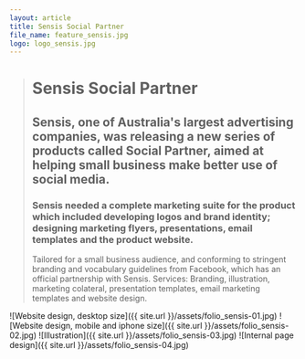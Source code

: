 ```yaml
---
layout: article
title: Sensis Social Partner
file_name: feature_sensis.jpg
logo: logo_sensis.jpg
---
```


> # Sensis Social Partner
> ## Sensis, one of Australia's largest advertising companies, was releasing a new series of products called Social Partner, aimed at helping small business make better use of social media.
> ### Sensis needed a complete marketing suite for the product which included developing logos and brand identity; designing marketing flyers, presentations, email templates and the product website.
> Tailored for a small business audience, and conforming to stringent branding and vocabulary guidelines from Facebook, which has an official partnership with Sensis.
> Services: Branding, illustration, marketing colateral, presentation templates, email marketing templates and website design.

![Website design, desktop size]({{ site.url }}/assets/folio_sensis-01.jpg)
![Website design, mobile and iphone size]({{ site.url }}/assets/folio_sensis-02.jpg)
![Illustration]({{ site.url }}/assets/folio_sensis-03.jpg)
![Internal page design]({{ site.url }}/assets/folio_sensis-04.jpg)


